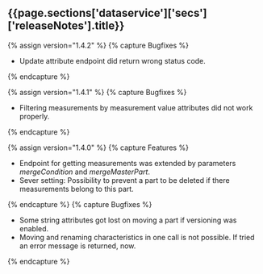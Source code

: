 <h2 id="{{page.sections['dataservice']['secs']['releaseNotes'].anchor}}">{{page.sections['dataservice']['secs']['releaseNotes'].title}}</h2>

<p></p>
{% assign version="1.4.2" %}
{% capture Bugfixes %}
    <ul><li>Update attribute endpoint did return wrong status code.</li></ul>
{% endcapture %}

{% assign version="1.4.1" %}
{% capture Bugfixes %}
    <ul><li>Filtering measurements by measurement value attributes did not work properly.</li></ul>
{% endcapture %}

{% assign version="1.4.0" %}
{% capture Features %}
    <ul>
    <li>Endpoint for getting measurements was extended by parameters <i>mergeCondition</i> and <i>mergeMasterPart</i>.</li>
    <li>Sever setting: Possibility to prevent a part to be deleted if there measurements belong to this part.</li>
    </ul>
{% endcapture %}
{% capture Bugfixes %}
    <ul>
    <li>Some string attributes got lost on moving a part if versioning was enabled.</li>
    <li>Moving and renaming characteristics in one call is not possible. If tried an error message is returned, now.</li>
    </ul>
{% endcapture %}